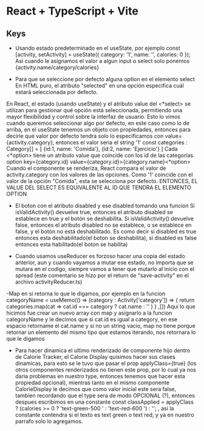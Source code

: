 # React + TypeScript + Vite
## Keys
- Usando estado predeterminado en el useState, por ejemplo
    const [activity, setActivity] = useState({
        category: '1',
        name: '',
        calories: 0
    });
Asi cuando le asignamos el valor a algun input o select solo ponemos {activity.name/category/calories}

- Para que se seleccione por defecto alguna option en el elemento select
En HTML puro, el atributo "selected" en una opción especifica cuál estará seleccionada por defecto.

En React, el estado (usando useState) y el atributo value del <*select> se utilizan para gestionar qué opción está seleccionada, permitiendo una mayor flexibilidad y control sobre la interfaz de usuario.
Esto lo vimos cuando queremos seleccionar algo por defecto, en este caso como lo de arriba, en el useState tenemos un objeto con propiedades, entonces para decirle que valor por defecto tendra solo lo especificamos con value={activity.category}, entonces el valor seria el string '1'
const categories : Category[] = [
    {id:1, name: 'Comida'},
    {id:2, name: 'Ejercicio'}
]
Cada <*option> tiene un atributo value que coincide con los id de las categorías.
option key={category.id} value={category.id}>{category.name}<*option>
Cuando el componente se renderiza, React compara el valor de activity.category con los valores de las opciones. Como '1' coincide con el valor de la opción "Comida", esta se selecciona por defecto.
ENTONCES, EL VALUE DEL SELECT ES EQUIVALENTE AL ID QUE TENDRA EL ELEMENTO OPTION

- El boton con el atributo disabled y ese disabled tomando una funcion
Si isValidActivity() devuelve true, entonces el atributo disabled se establece en true y el botón se deshabilita.
Si isValidActivity() devuelve false, entonces el atributo disabled no se establece, o se establece en false, y el botón no está deshabilitado.
Es como decir si disabled es true entonces esta deshabilitado(el boton se deshabilita), si disabled es false entonces esta habilitado(el boton se habilita)

- Cuando usamos useReducer es forzoso hacer una copia del estado anterior, aun y cuando vayamos a mutar ese estado, no importa que se mutara en el codigo, siempre vamos a tener que mutarlo al inicio con el spread (este comentario se hizo por el return de "save-activity" en el archivo activityReducer.ts)

-Map en si retorna lo que le digamos, por ejemplo en la funcion categoryName = useMemo(() => (category : Activity['category']) => {
        return categories.map(cat => cat.id === category ? cat.name : '' )
    } ,[])
Aqui lo que hicimos fue crear un nuevo array con map y asignarlo a la funcion categoryName y le decimos que si cat.id es igual a category, en ese espacio retorname el cat.name y si no un string vacio, map no tiene porque retornar un elemento del mismo tipo que estamos iterando, nos retornara lo que le digamos

- Para hacer dinamica el ultimo renderizado de componente hijo dentro de Calorie Tracker, el Calorie Display quisimos hacer sus clases dinamicas, para esto se le tuvo que pasar el prop applyClass={true} (los otros componentes renderizados no tienen este prop, por lo cual ya nos daria problemas en nuestro type, entonces tenemos que hacer esta propiedad opcional), mientras tanto en el mismo componente CalorieDisplay le decimos que como valor inicial este sera false, tambien recordando que el type sera de modo OPCIONAL (?), entonces despues escribimos en una constante const classApplied = applyClass ? (calories >= 0 ? 'text-green-500 ' : 'text-red-600 ') : '';   , asi la constante contendra si el texto es text green o text red, y ya en nuestro parrafo solo lo agregamos.
 